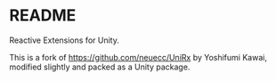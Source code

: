 ﻿
# README

Reactive Extensions for Unity.

This is a fork of https://github.com/neuecc/UniRx
by Yoshifumi Kawai, modified slightly and packed as a Unity package.
